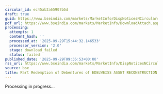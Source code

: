 ```yaml
---
circular_id: ec45ab2a65907b5d
draft: true
guid: https://www.bseindia.com/markets/MarketInfo/DispNoticesNCirculars.aspx?Noticeid={9DF84F7D-C08A-46C9-9C43-DB3A5B602D82}&noticeno=20250929-26&dt=09/29/2025&icount=26&totcount=83&flag=0
pdf_url: https://www.bseindia.com/markets/MarketInfo/DownloadAttach.aspx?id=20250929-26&attachedId=
processing:
  attempts: 1
  content_hash: ''
  processed_at: '2025-09-29T15:44:32.146533'
  processor_version: '2.0'
  stage: download_failed
  status: failed
published_date: '2025-09-29T09:35:53+00:00'
rss_url: https://www.bseindia.com/markets/MarketInfo/DispNoticesNCirculars.aspx?Noticeid={9DF84F7D-C08A-46C9-9C43-DB3A5B602D82}&noticeno=20250929-26&dt=09/29/2025&icount=26&totcount=83&flag=0
source: bse
title: Part Redemption of Debentures of EDELWEISS ASSET RECONSTRUCTION COMPANY LIMITED
---
```


Processing in progress...